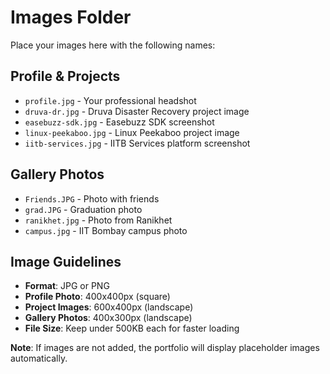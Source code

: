 # Images Folder

Place your images here with the following names:

## Profile & Projects
- `profile.jpg` - Your professional headshot
- `druva-dr.jpg` - Druva Disaster Recovery project image
- `easebuzz-sdk.jpg` - Easebuzz SDK screenshot
- `linux-peekaboo.jpg` - Linux Peekaboo project image
- `iitb-services.jpg` - IITB Services platform screenshot

## Gallery Photos
- `Friends.JPG` - Photo with friends
- `grad.JPG` - Graduation photo
- `ranikhet.jpg` - Photo from Ranikhet
- `campus.jpg` - IIT Bombay campus photo

## Image Guidelines

- **Format**: JPG or PNG
- **Profile Photo**: 400x400px (square)
- **Project Images**: 600x400px (landscape)
- **Gallery Photos**: 400x300px (landscape)
- **File Size**: Keep under 500KB each for faster loading

**Note**: If images are not added, the portfolio will display placeholder images automatically.

